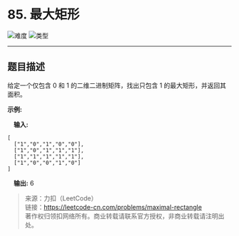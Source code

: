# 85. 最大矩形

![难度](https://img.shields.io/badge/难度-困难-d9534f.svg?logo=leetcode&style=flat)  ![类型](https://img.shields.io/badge/类型-单调栈-violet.svg?style=flat)

---

## 题目描述

给定一个仅包含 0 和 1 的二维二进制矩阵，找出只包含 1 的最大矩形，并返回其面积。

**示例:**

&emsp;**输入:**  

```
[
  ["1","0","1","0","0"],
  ["1","0","1","1","1"],
  ["1","1","1","1","1"],
  ["1","0","0","1","0"]
]
```

&emsp;**输出:** 6  

> 来源：力扣（LeetCode）  
> 链接：https://leetcode-cn.com/problems/maximal-rectangle  
> 著作权归领扣网络所有。商业转载请联系官方授权，非商业转载请注明出处。  